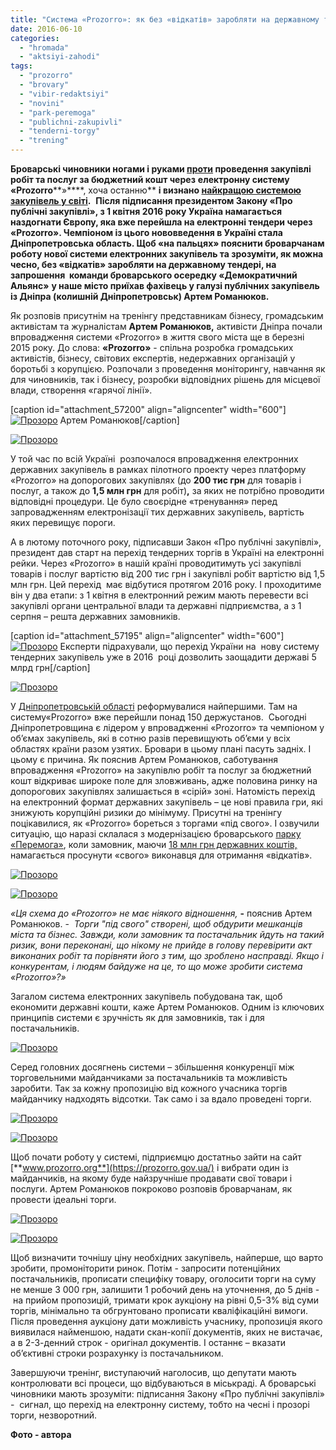 ```yaml
---
title: "Система «Prozorro»: як без «відкатів» заробляти на державному тендері"
date: 2016-06-10
categories: 
  - "hromada"
  - "aktsiyi-zahodi"
tags: 
  - "prozorro"
  - "brovary"
  - "vibir-redaktsiyi"
  - "novini"
  - "park-peremoga"
  - "publichni-zakupivli"
  - "tenderni-torgy"
  - "trening"
---
```


**Броварські чиновники ногами і руками [проти](https://mpz.brovary.org/brovarska-meriya-ne-hoche-kupuvaty-poslugy-cherez-systemu-prozorro) проведення закупівлі робіт та послуг за бюджетний кошт через** **електронну систему **«Prozorro******»****, хоча останню** **і визнано [найкращою системою закупівель у світі](http://www.epravda.com.ua/rus/news/2016/05/19/593140/).**  ****Після підписання президентом Закону «Про публічні закупівлі», з 1 квітня 2016 року Україна намагається наздогнати Європу, яка вже перейшла на електронні тендери через «Prozorro». Чемпіоном із цього нововведення в Україні стала Дніпропетровська область. Щоб «на пальцях» пояснити броварчанам роботу нової системи електронних закупівель та зрозуміти, як можна чесно, без «відкатів» заробляти на державному тендері,** на запрошення  **команди броварського осередку «Демократичний Альянс»**** **у наше місто приїхав фахівець у галузі публічних закупівель із Дніпра (колишній Дніпропетровськ) Артем Романюков.**

Як розповів присутнім на тренінгу представникам бізнесу, громадським активістам та журналістам **Артем Романюков,** активісти Дніпра почали впровадження системи «Prozorro» в життя свого міста ще в березні 2015 року. До слова: **«Prozorro»** - спільна розробка громадських активістів, бізнесу, світових експертів, недержавних організацій у боротьбі з корупцією. Розпочали з проведення моніторингу, навчання як для чиновників, так і бізнесу, розробки відповідних рішень для місцевої влади, створення «гарячої лінії».

\[caption id="attachment\_57200" align="aligncenter" width="600"\][![Прозоро](https://mpz.brovary.org/wp-content/uploads/2016/06/12-3.jpg)](https://mpz.brovary.org/wp-content/uploads/2016/06/12-3.jpg) Артем Романюков\[/caption\]

[![Прозоро](https://mpz.brovary.org/wp-content/uploads/2016/06/9-3.jpg)](https://mpz.brovary.org/wp-content/uploads/2016/06/9-3.jpg)

У той час по всій Україні  розпочалося впровадження електронних державних закупівель в рамках пілотного проекту через платформу «Prozorro» на допорогових закупівлях (до **200 тис грн** для товарів і послуг, а також до **1,5 млн грн** для робіт)**,** за яких не потрібно проводити відповідні процедури. Це було своєрідне «тренування» перед запровадженням електронізації тих державних закупівель, вартість яких перевищує пороги.

А в лютому поточного року, підписавши Закон «Про публічні закупівлі», президент дав старт на перехід тендерних торгів в Україні на електронні рейки. Через «Prozorro» в нашій країні проводитимуть усі закупівлі товарів і послуг вартістю від 200 тис грн і закупівлі робіт вартістю від 1,5 млн грн. Цей перехід  має відбутися протягом 2016 року. І проходитиме він у два етапи: з 1 квітня в електронний режим мають перевести всі закупівлі органи центральної влади та державні підприємства, а з 1 серпня – решта державних замовників. 

\[caption id="attachment\_57195" align="aligncenter" width="600"\][![Прозоро](https://mpz.brovary.org/wp-content/uploads/2016/06/7-3.jpg)](https://mpz.brovary.org/wp-content/uploads/2016/06/7-3.jpg) Експерти підрахували, що перехід України на  нову систему тендерних закупівель уже в 2016  році дозволить заощадити державі 5 млрд грн\[/caption\]

[![Прозоро](https://mpz.brovary.org/wp-content/uploads/2016/06/10-3.jpg)](https://mpz.brovary.org/wp-content/uploads/2016/06/10-3.jpg)

У [Дніпропетровській області](http://www.rbc.ua/ukr/news/sistemu-prozorro-perehodyat-eshche-gosuchrezhdeniy-1441783691.html) реформувалися найпершими. Там на систему«Prozorro» вже перейшли понад 150 держустанов.  Сьогодні  Дніпропетровщина є лідером у впровадженні «Prozorro» та чемпіоном у об’ємах закупівель, які в сотню разів перевищують об’єми у всіх областях країни разом узятих. Бровари в цьому плані пасуть задніх. І цьому є причина. Як пояснив Артем Романюков, саботування впровадження «Prozorro» на закупівлю робіт та послуг за бюджетний кошт відкриває широке поле для зловживань, адже половина ринку на допорогових закупівлях залишається в «сірій» зоні. Натомість перехід на електронний формат державних закупівель – це нові правила гри, які знижують корупційні ризики до мінімуму. Присутні на тренінгу поцікавилися, як «Prozorro» бореться з торгами «під свого». І озвучили ситуацію, що наразі склалася з модернізацією броварського [парку «Перемога»](https://mpz.brovary.org/park-yak-rubikon-abo-chyya-peremoga-mera-chy-gromady/), коли замовник, маючи [18 млн грн державних коштів,](https://mpz.brovary.org/obureni-brovarchany-zirvaly-torgy-shhodo-18-miljoniv-gryven-na-kapremont-parku-peremoga/)  намагається просунути «свого» виконавця для отримання «відкатів».

[![Прозоро](https://mpz.brovary.org/wp-content/uploads/2016/06/5-3.jpg)](https://mpz.brovary.org/wp-content/uploads/2016/06/5-3.jpg)

[![Прозоро](https://mpz.brovary.org/wp-content/uploads/2016/06/13-2.jpg)](https://mpz.brovary.org/wp-content/uploads/2016/06/13-2.jpg)

_«Ця схема до_ _«Prozorro»_ _не має ніякого відношення,_ **\-** пояснив Артем Романюков. -  _Торги "під свого" створені, щоб обдурити мешканців міста та бізнес. Завжди, коли замовник та постачальник йдуть на такий ризик, вони переконані, що нікому не прийде в голову перевірити акт виконаних робіт та порівняти його з тим, що зроблено насправді. Якщо і конкурентам, і людям байдуже на це, то що може зробити система «Prozorro»?»_

Загалом система електронних закупівель побудована так, щоб економити державні кошти, каже Артем Романюков. Одним із ключових принципів системи є зручність як для замовників, так і для постачальників.

[![Прозоро](https://mpz.brovary.org/wp-content/uploads/2016/06/8-3.jpg)](https://mpz.brovary.org/wp-content/uploads/2016/06/8-3.jpg)

Серед головних досягнень системи – збільшення конкуренції між торговельними майданчиками за постачальників та можливість заробити. Так за кожну пропозицію від кожного учасника торгів майданчику надходять відсотки. Так само і за вдало проведені торги.

[![Прозоро](https://mpz.brovary.org/wp-content/uploads/2016/06/16-1.jpg)](https://mpz.brovary.org/wp-content/uploads/2016/06/16-1.jpg)

[![Прозоро](https://mpz.brovary.org/wp-content/uploads/2016/06/6-3.jpg)](https://mpz.brovary.org/wp-content/uploads/2016/06/6-3.jpg)

Щоб почати роботу у системі, підприємцю достатньо зайти на сайт [**www.prozorro.org**](https://prozorro.gov.ua/) і вибрати один із майданчиків, на якому буде найзручніше продавати свої товари і послуги. Артем Романюков покроково розповів броварчанам, як провести ідеальні торги.

[![Прозоро](https://mpz.brovary.org/wp-content/uploads/2016/06/14-2.jpg)](https://mpz.brovary.org/wp-content/uploads/2016/06/14-2.jpg)

[![Прозоро](https://mpz.brovary.org/wp-content/uploads/2016/06/4-3.jpg)](https://mpz.brovary.org/wp-content/uploads/2016/06/4-3.jpg)

Щоб визначити точнішу ціну необхідних закупівель, найперше, що варто зробити, промоніторити ринок. Потім - запросити потенційних постачальників, прописати специфіку товару, оголосити торги на суму не менше 3 000 грн, залишити 1 робочий день на уточнення, до 5 днів -  на прийом пропозицій, тримати крок аукціону на рівні 0,5-3% від суми торгів, мінімально та обгрунтовано прописати кваліфікаційні вимоги. Після проведення аукціону дати можливість учаснику, пропозиція якого виявилася найменшою, надати скан-копії документів, яких не вистачає, а в 2-3-денний строк - оригінал документів. І останнє – вказати об’єктивні строки розрахунку із постачальником.

Завершуючи тренінг, виступаючий наголосив, що депутати мають контролювати всі процеси, що відбуваються в міськраді. А броварські чиновники мають зрозуміти: підписання Закону «Про публічні закупівлі» -  сигнал, що перехід на електронну систему, тобто на чесні і прозорі торги, незворотний.

**Фото - автора**
